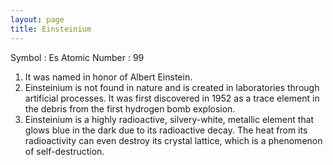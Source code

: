 ```yaml
---
layout: page
title: Einsteinium
---
```


Symbol : Es
Atomic Number : 99

1. It was named in honor of Albert Einstein. 
2. Einsteinium is not found in nature and is created in laboratories through artificial processes. It was first discovered in 1952 as a trace element in the debris from the first hydrogen bomb explosion.
3. Einsteinium is a highly radioactive, silvery-white, metallic element that glows blue in the dark due to its radioactive decay. The heat from its radioactivity can even destroy its crystal lattice, which is a phenomenon of self-destruction.